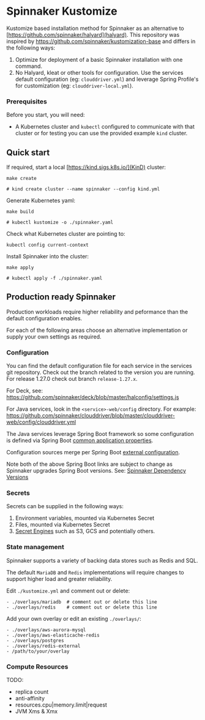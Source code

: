 # Spinnaker Kustomize

Kustomize based installation method for Spinnaker as an alternative to
[https://github.com/spinnaker/halyard](halyard).
This repository was inspired by https://github.com/spinnaker/kustomization-base
and differs in the following ways:

1. Optimize for deployment of a basic Spinnaker installation with one command.
1. No Halyard, kleat or other tools for configuration. Use the services default
   configuration (eg: `clouddriver.yml`) and leverage Spring Profile's for
   customization (eg: `clouddriver-local.yml`).

### Prerequisites

Before you start, you will need:

- A Kubernetes cluster and `kubectl` configured to communicate with that
  cluster or for testing you can use the provided example `kind` cluster.

## Quick start

If required, start a local [https://kind.sigs.k8s.io/](KinD) cluster:

```
make create

# kind create cluster --name spinnaker --config kind.yml
```

Generate Kubernetes yaml:

```
make build

# kubectl kustomize -o ./spinnaker.yaml
```

Check what Kubernetes cluster are pointing to:

```
kubectl config current-context
```

Install Spinnaker into the cluster:

```
make apply

# kubectl apply -f ./spinnaker.yaml
```

## Production ready Spinnaker

Production workloads require higher reliability and peformance than the default
configuration enables.

For each of the following areas choose an alternative implementation or supply
your own settings as required.

### Configuration

You can find the default configuration file for each service in the services
git repository. Check out the branch related to the version you are running.
For release 1.27.0 check out branch `release-1.27.x`.

For Deck, see: https://github.com/spinnaker/deck/blob/master/halconfig/settings.js

For Java services, look in the `<service>-web/config` directory. For example:
https://github.com/spinnaker/clouddriver/blob/master/clouddriver-web/config/clouddriver.yml

The Java services leverage Spring Boot framework so some configuration is
defined via Spring Boot [common application properties](https://docs.spring.io/spring-boot/docs/2.2.13.RELEASE/reference/html/appendix-application-properties.html#common-application-properties).

Configuration sources merge per Spring Boot [external configuration](https://docs.spring.io/spring-boot/docs/2.2.13.RELEASE/reference/html/spring-boot-features.html#boot-features-external-config).

Note both of the above Spring Boot links are subject to change as Spinnaker
upgrades Spring Boot versions. See: [Spinnaker Dependency
Versions](https://github.com/spinnaker/kork/blob/master/spinnaker-dependencies/spinnaker-dependencies.gradle)

### Secrets

Secrets can be supplied in the following ways:

1. Environment variables, mounted via Kubernetes Secret
1. Files, mounted via Kubernetes Secret
1. [Secret Engines](https://spinnaker.io/docs/reference/halyard/secrets/#non-halyard-configuration)
   such as S3, GCS and potentially others.

### State management

Spinnaker supports a variety of backing data stores such as Redis and SQL.

The default `MariaDB` and `Redis` implementations will require changes to
support higher load and greater reliability.

Edit `./kustomize.yml` and comment out or delete:

```
- ./overlays/mariadb  # comment out or delete this line
- ./overlays/redis    # comment out or delete this line
```

Add your own overlay or edit an existing `./overlays/`:

```
- ./overlays/aws-aurora-mysql
- ./overlays/aws-elasticache-redis
- ./overlays/postgres
- ./overlays/redis-external
- /path/to/your/overlay
```

### Compute Resources

TODO:

- replica count
- anti-affinity
- resources.cpu|memory.limit|request
- JVM Xms & Xmx
